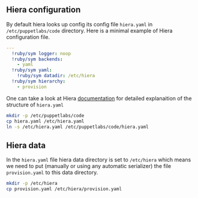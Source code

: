 ## Hiera configuration ##

By default hiera looks up config its config file `hiera.yaml` in
`/etc/puppetlabs/code` directory. Here is a minimal example of Hiera
configuration file.

```yaml
---
  !ruby/sym logger: noop
  !ruby/sym backends:
    - yaml
  !ruby/sym yaml:
    !ruby/sym datadir: /etc/hiera
  !ruby/sym hierarchy:
    - provision
```

One can take a look at
Hiera [documentation](https://docs.puppet.com/hiera/3.3/configuring.html) for
detailed explanaition of the structure of `hiera.yaml`

```bash
mkdir -p /etc/puppetlabs/code
cp hiera.yaml /etc/hiera.yaml
ln -s /etc/hiera.yaml /etc/puppetlabs/code/hiera.yaml
```

## Hiera data ##

In the `hiera.yaml` file hiera data directory is set to `/etc/hiera` which means
we need to put (manually or using any automatic serializer) the file
`provision.yaml` to this data directory.

```bash
mkdir -p /etc/hiera
cp provision.yaml /etc/hiera/provision.yaml
```
